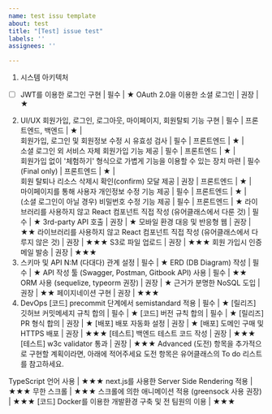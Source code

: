 ```yaml
---
name: test issu template
about: test
title: "[Test] issue test"
labels: ''
assignees: ''

---
```


1. 시스템 아키텍처
- [ ] JWT를 이용한 로그인 구현 | 필수 | ★
 OAuth 2.0을 이용한 소셜 로그인 | 권장 | ★
2. UI/UX
 회원가입, 로그인, 로그아웃, 마이페이지, 회원탈퇴 기능 구현 | 필수 | 프론트엔드, 백엔드 | ★ |  
 회원가입, 로그인 및 회원정보 수정 시 유효성 검사 | 필수 | 프론트엔드 | ★ |  
 소셜 로그인 외 서비스 자체 회원가입 기능 제공 | 필수 | 프론트엔드 | ★ |  
 회원가입 없이 '체험하기' 형식으로 가볍게 기능을 이용할 수 있는 장치 마련 | 필수(Final only) | 프론트엔드 | ★ |  
 회원 탈퇴나 리소스 삭제시 확인(confirm) 모달 제공 | 권장 | 프론트엔드 | ★ |  
 마이페이지를 통해 사용자 개인정보 수정 기능 제공 | 필수 | 프론트엔드 | ★ |  
 (소셜 로그인이 아닐 경우) 비밀번호 수정 기능 제공 | 필수 | 프론트엔드 | ★
 라이브러리를 사용하지 않고 React 컴포넌트 직접 작성 (유어클래스에서 다룬 것) | 필수 | ★
 3rd-party API 호출 | 권장 | ★
 모바일 환경 대응 및 반응형 웹 | 권장 | ★★
 라이브러리를 사용하지 않고 React 컴포넌트 직접 작성 (유어클래스에서 다루지 않은 것) | 권장 | ★★★
 S3로 파일 업로드 | 권장 | ★★★
 회원 가입시 인증 메일 발송 | 권장 | ★★★
3. 스키마 및 API
 N:M (다대다) 관계 설정 | 필수 | ★
 ERD (DB Diagram) 작성 | 필수 | ★
 API 작성 툴 (Swagger, Postman, Gitbook API) 사용 | 필수 | ★★
 ORM 사용 (sequelize, typeorm 권장) | 권장 | ★
 근거가 분명한 NoSQL 도입 | 권장 | ★★
 페이지네이션 구현 | 권장 | ★★★
4. DevOps
 [코드] precommit 단계에서 semistandard 적용 | 필수 | ★
 [릴리즈] 깃허브 커밋메세지 규칙 합의 | 필수 | ★
 [코드] 버전 규칙 합의 | 필수 | ★
 [릴리즈] PR 형식 합의 | 권장 | ★
 [배포] 배포 자동화 설정 | 권장 | ★
 [배포] 도메인 구매 및 HTTPS 배포 | 권장 | ★★★
 [테스트] 백엔드 테스트 코드 작성 | 권장 | ★★★
 [테스트] w3c validator 통과 | 권장 | ★★★
Advanced (도전) 항목을 추가적으로 구현할 계획이라면, 아래에 적어주세요
도전 항목은 유어클래스의 To do 리스트를 참고하세요.

 TypeScript 언어 사용 | ★★★
 next.js를 사용한 Server Side Rendering 적용 | ★★★
 무한 스크롤 | ★★★
 스크롤에 의한 애니메이션 적용 (greensock 사용 권장) | ★★★
 [코드] Docker를 이용한 개발환경 구축 및 전 팀원의 이용 | ★★★
